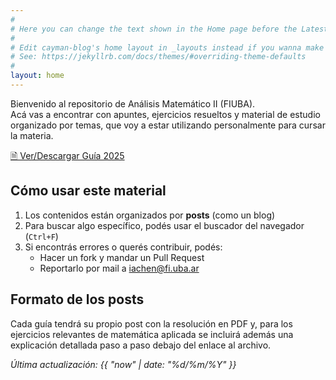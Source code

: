 ```yaml
---
#
# Here you can change the text shown in the Home page before the Latest Posts section.
#
# Edit cayman-blog's home layout in _layouts instead if you wanna make some changes
# See: https://jekyllrb.com/docs/themes/#overriding-theme-defaults
#
layout: home
---
```


Bienvenido al repositorio de Análisis Matemático II (FIUBA).  
Acá vas a encontrar con apuntes, ejercicios resueltos y material de estudio organizado por temas, que voy a estar utilizando personalmente para cursar la materia. 

[🗎 Ver/Descargar Guía 2025](docs/guia1c2025.pdf)


## Cómo usar este material

1. Los contenidos están organizados por **posts** (como un blog)
2. Para buscar algo específico, podés usar el buscador del navegador (`Ctrl+F`)
3. Si encontrás errores o querés contribuir, podés:
   - Hacer un fork y mandar un Pull Request
   - Reportarlo por mail a [iachen@fi.uba.ar](mailto:iachen@fi.uba.ar)

## Formato de los posts
Cada guía tendrá su propio post con la resolución en PDF y, para los ejercicios relevantes de matemática aplicada se incluirá además una explicación detallada paso a paso debajo del enlace al archivo.

_Última actualización: {{ "now" | date: "%d/%m/%Y" }}_
